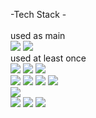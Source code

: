 -Tech Stack -<br/><br/>
used as main <br/>
![](http://img.shields.io/badge/UnrealEngine-0E1128?style=falt-square&logo=UnrealEngine&logoColor=white)
![](https://img.shields.io/badge/C++-00599C.svg?style=flat&logo=c%2B%2B)
<br/>
used at least once<br/>
![](http://img.shields.io/badge/C-A8B9CC?style=falt-square&logo=C&logoColor=white)
![](http://img.shields.io/badge/CSharp-239120?style=falt-square&logo=CSharp&logoColor=white)
![](http://img.shields.io/badge/Unity-FFFFFF?style=falt-square&logo=Unity&logoColor=white)
<br/>
![](http://img.shields.io/badge/HTML5-E34F26?style=falt-square&logo=HTML5&logoColor=white)
![](http://img.shields.io/badge/CSS3-1572B6?style=falt-square&logo=CSS3&logoColor=white)
![](http://img.shields.io/badge/JavaScript-F7DF1E?style=falt-square&logo=JavaScript&logoColor=white)
![](http://img.shields.io/badge/jQuery-0769AD?style=falt-square&logo=jQuery&logoColor=white)
</br>
![](http://img.shields.io/badge/AndroidStudio-3DDC84?style=falt-square&logo=AndroidStudio&logoColor=white)
</br>
![](http://img.shields.io/badge/SQLite-#003B57?style=falt-square&logo=SQLite&logoColor=white)
![](http://img.shields.io/badge/MySQL-4479A1?style=falt-square&logo=MySQL&logoColor=white)
![](http://img.shields.io/badge/MongoDB-47A248?style=falt-square&logo=MongoDB&logoColor=white)
